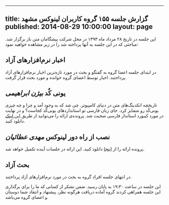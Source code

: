 ----------
title: گزارش جلسه ۱۵۵ گروه کاربران لینوکس مشهد
published: 2014-08-29 10:00:00
layout: page
----------
این جلسه در تاریخ ۲۸ مرداد ماه ۱۳۹۳ در محل شرکت پیشگامان متن باز برگزار شد. مباحثی که در این جلسه به آنها پرداخته شد را در زیر مشاهده خواهید نمود:
<!--more-->
## اخبار نرم‌افزارهای آزاد

در ابتدای جلسه اعضا گروه به گفتگو و بحث در مورد تازه‌ترین اخبار نرم‌افزارهای آزاد پرداختند. اخبار توسط اعضای گروه خوانده و مورد بحث قرار گرفت.

## یونی کُد  *بیژن ابراهیمی*

تاریخچه انکدینگ‌های متن در دنیای کامپیوتر. چی شد که به وجود آمد و چرا و چه چیزی یونی‌کُد رو متمایز کرد. جای زبان فارسی تو استانداردهای یونی‌کُد کجاست؟ و در نهایت در مورد کیبورد استاندار فارسی صحبت شد. پرونده‌ی ارائه را می‌توانید از طریق [این لینک](http://www.slideshare.net/bijan_/unicode-programming-and-persian-keyboard-layout) دانلود کنید.

## نصب از راه دور لینوکس *مهدی عطائیان*

پرونده ارائه را از [اینجا](https://docs.google.com/file/d/0By6qFTjc3XvFS0wzVG10Z2JzT1E/edit) دانلود کنید. این ارائه در جلسات آینده تکمیل خواهد شد.

## بحث آزاد

در انتهای جلسه افراد گروه به بحث در مورد نرم‌افزارهای آزاد پرداختند.

این جلسه در ساعت ۱۹:۳۰ به پایان رسید. ضمن تشکر از کسانی که ما را برای برگذاری این جلسه همراهی کردند گروه آماده دریافت هرگونه نظر، پیشنهاد و انتقاد شما دوستان و اعضای گروه می‌باشد.
